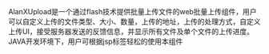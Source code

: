 AlanXUpload是一个通过flash技术提供批量上传文件的web批量上传组件，用户可以自定义上传的文件类型、大小、数量，上传的地址，上传的处理方式，自定义上传UI，接受服务器发送的反馈信息，并显示所有文件及单个文件的上传进度。
JAVA开发环境下，用户可根据jsp标签轻松的使用本组件